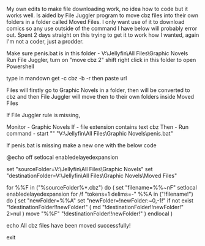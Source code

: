 My own edits to make file downloading work, no idea how to code but it works well. Is aided by File Juggler program to move cbz files into their own folders in a folder called Moved Files. I only want use of it to download comics so any use outside of the command I have below will probably error out. Spent 2 days straight on this trying to get it to work how I wanted, again I'm not a coder, just a prodder.



Make sure penis.bat is in this folder - V:\Jellyfin\All Files\Graphic Novels
Run File Juggler, turn on "move cbz 2"
shift right click in this folder to open Powershell

type in
mandown get -c cbz -b -r 
then paste url

Files will firstly go to Graphic Novels in a folder, then will be converted to cbz and then File Juggler will move then to their own folders inside Moved Files




If File Juggler rule is missing,

Monitor - Graphic Novels
If - file extension contains text cbz
Then - Run command - start "" "V:\Jellyfin\All Files\Graphic Novels\penis.bat"



If penis.bat is missing make a new one with the below code

@echo off
setlocal enabledelayedexpansion

set "sourceFolder=V:\Jellyfin\All Files\Graphic Novels"
set "destinationFolder=V:\Jellyfin\All Files\Graphic Novels\Moved Files"

for %%F in ("%sourceFolder%\*.cbz") do (
    set "filename=%%~nF"
    setlocal enabledelayedexpansion
    for /f "tokens=1 delims=-" %%A in ("!filename!") do (
        set "newFolder=%%A"
        set "newFolder=!newFolder:~0,-1!"
        if not exist "!destinationFolder!\!newFolder!" (
            md "!destinationFolder!\!newFolder!" 2>nul
        )
        move "%%F" "!destinationFolder!\!newFolder!\"
    )
    endlocal
)

echo All cbz files have been moved successfully!

exit
